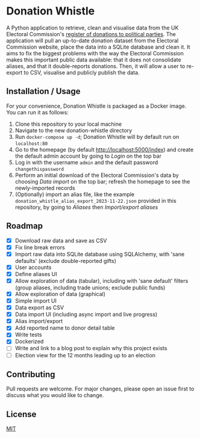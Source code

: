 # Donation Whistle

A Python application to retrieve, clean and visualise data from the UK Electoral
Commission's [register of donations to political
parties](https://search.electoralcommission.org.uk). The application will pull an
up-to-date donation dataset from the Electoral Commission website, place the data into a
SQLite database and clean it. It aims to fix the biggest problems with the way the
Electoral Commission makes this important public data available: that it does not
consolidate aliases, and that it double-reports donations. Then, it will allow a user to
re-export to CSV, visualise and publicly publish the data.

## Installation / Usage

For your convenience, Donation Whistle is packaged as a Docker image. You can run it as
follows:

1. Clone this repository to your local machine
2. Navigate to the new donation-whistle directory
3. Run `docker-compose up -d`; Donation Whistle will by default run on `localhost:80`
4. Go to the homepage (by default <http://localhost:5000/index>) and create the default
   admin account by going to *Login* on the top bar
5. Log in with the username `admin` and the default password `changethispassword`
6. Perform an initial download of the Electoral Commission's data by choosing *Data
   import* on the top bar; refresh the homepage to see the newly-imported records
5. (Optionally) import an alias file, like the example
   `donation_whistle_alias_export_2023-11-22.json` provided in this repository, by going
   to *Aliases* then *Import/export aliases*

## Roadmap

* [x] Download raw data and save as CSV
* [x] Fix line break errors
* [X] Import raw data into SQLite database using SQLAlchemy, with 'sane defaults'
  (exclude double-reported gifts)
* [X] User accounts
* [X] Define aliases UI
* [X] Allow exploration of data (tabular), including with 'sane default' filters
  (group aliases, including trade unions; exclude public funds)
* [X] Allow exploration of data (graphical)
* [X] Simple import UI
* [X] Data export as CSV
* [X] Data import UI (including async import and live progress)
* [X] Alias import/export
* [X] Add reported name to donor detail table
* [X] Write tests
* [X] Dockerized
* [ ] Write and link to a blog post to explain why this project exists
* [ ] Election view for the 12 months leading up to an election

## Contributing

Pull requests are welcome. For major changes, please open an issue first
to discuss what you would like to change.

## License

[MIT](https://choosealicense.com/licenses/mit/)
